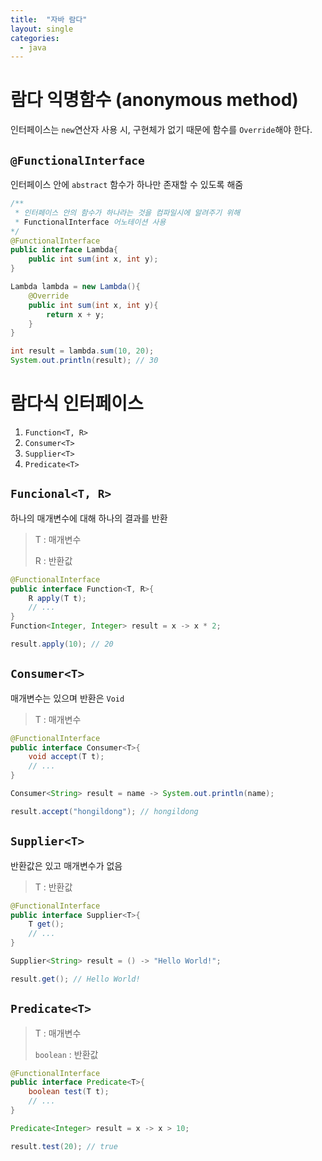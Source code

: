 ```yaml
---
title:  "자바 람다"
layout: single
categories:
  - java
---
```


# 람다 익명함수 (anonymous method)
인터페이스는 `new`연산자 사용 시, 구현체가 없기 때문에 함수를 `Override`해야 한다.

## `@FunctionalInterface`
인터페이스 안에 `abstract` 함수가 하나만 존재할 수 있도록 해줌

```java
/**
 * 인터페이스 안의 함수가 하나라는 것을 컴파일시에 알려주기 위해 
 * FunctionalInterface 어노테이션 사용
*/
@FunctionalInterface
public interface Lambda{
    public int sum(int x, int y);
}

Lambda lambda = new Lambda(){
    @Override
    public int sum(int x, int y){
        return x + y;
    }
}

int result = lambda.sum(10, 20);
System.out.println(result); // 30
```

# 람다식 인터페이스
1. `Function<T, R>`
2. `Consumer<T>`
3. `Supplier<T>`
4. `Predicate<T>`

## `Funcional<T, R>`
하나의 매개변수에 대해 하나의 결과를 반환
> T : 매개변수
>
> R : 반환값
```java
@FunctionalInterface
public interface Function<T, R>{
    R apply(T t);
    // ...
}
Function<Integer, Integer> result = x -> x * 2;

result.apply(10); // 20
```

## `Consumer<T>`
매개변수는 있으며 반환은 `Void`
> T : 매개변수
```java
@FunctionalInterface
public interface Consumer<T>{
    void accept(T t);
    // ...
}

Consumer<String> result = name -> System.out.println(name);

result.accept("hongildong"); // hongildong
```

## `Supplier<T>`
반환값은 있고 매개변수가 없음
> T : 반환값
```java
@FunctionalInterface
public interface Supplier<T>{
    T get();
    // ...
}

Supplier<String> result = () -> "Hello World!";

result.get(); // Hello World!
```

## `Predicate<T>`
> T : 매개변수
>
> `boolean` : 반환값
```java
@FunctionalInterface
public interface Predicate<T>{
    boolean test(T t);
    // ...
}

Predicate<Integer> result = x -> x > 10;

result.test(20); // true
```



